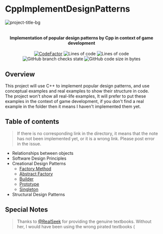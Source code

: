 # CppImplementDesignPatterns

![project-title-bg](https://github.com/user-attachments/assets/0aef14c7-0ef8-4033-a6a9-8b97b034748c)

<p align="center">
<img src = "https://i.imgur.com/EF6t6WA.png" alt="">
</p>

<h4 align="center">Implementation of popular design patterns by Cpp in context of game development</h4>
<p align="center">
<a href="https://www.codefactor.io/repository/github/caishangqi/charming-realm-system"><img src="https://www.codefactor.io/repository/github/caishangqi/charming-realm-system/badge" alt="CodeFactor" /></a>
<img alt="Lines of code" src="https://img.shields.io/tokei/lines/github/Caishangqi/charming-realm-system">
<img alt="Lines of code" src="https://img.shields.io/badge/Cpp-17-green">
<img alt="GitHub branch checks state" src="https://img.shields.io/github/checks-status/Caishangqi/charming-realm-system/master?label=build">
<img alt="GitHub code size in bytes" src="https://img.shields.io/github/languages/code-size/Caishangqi/charming-realm-system">
</p>

## Overview

This project will use C++ to implement popular design patterns, and use conceptual examples and real examples to show their structure in code. The project won't show all real-life examples, It will prefer to put these examples in the context of game development, if you don't find a real example in the folder then it means I haven't implemented them yet.


## Table of contents
> If there is no corresponding link in the directory, it means that the note has not been implemented yet, or it is a wrong link. Please post error in the issue.
- Relationships between objects
- Software Design Principles
- Creational Design Patterns
  - [Factory Method](https://github.com/Caishangqi/CppImplementDesignPatterns/blob/main/FactoryMethod/Factory%20Method.md)
  - [Abstract Factory](https://github.com/Caishangqi/CppImplementDesignPatterns/blob/main/AbstractFactory/Abstract%20Factory.md)
  - [Builder](https://github.com/Caishangqi/CppImplementDesignPatterns/blob/main/Builder/Builder.md)
  - [Prototype](https://github.com/Caishangqi/CppImplementDesignPatterns/blob/main/Prototype/Prototype.md)
  - [Singleton](https://github.com/Caishangqi/CppImplementDesignPatterns/blob/main/Singleton/Singleton.md)
- Structural Design Patterns
## Special Notes

> Thanks to [@RealSeek](https://github.com/RealSeek) for providing the genuine textbooks. Without her, I would have been using the wrong pirated textbooks (